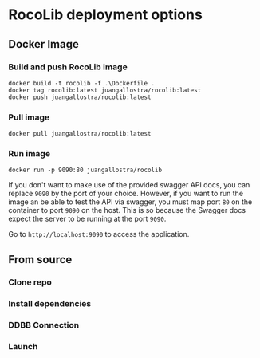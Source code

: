 # RocoLib deployment options
## Docker Image

### Build and push RocoLib image

```
docker build -t rocolib -f .\Dockerfile .
docker tag rocolib:latest juangallostra/rocolib:latest
docker push juangallostra/rocolib:latest
```

### Pull image

```
docker pull juangallostra/rocolib:latest
```

### Run image

```
docker run -p 9090:80 juangallostra/rocolib
```

If you don't want to make use of the provided swagger API docs, you can replace `9090` by the port of your choice. However, if you want to run the image an be able to test the API via swagger, you must map port `80` on the container to port `9090` on the host. This is so because the Swagger docs expect the server to be running at the port `9090`.

Go to `http://localhost:9090` to access the application.

## From source

### Clone repo

### Install dependencies

### DDBB Connection

### Launch